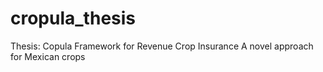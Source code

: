 # cropula_thesis
Thesis: Copula Framework for Revenue Crop Insurance
A novel approach for Mexican crops
